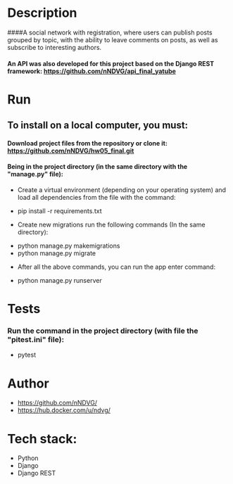 # Description
####A social network with registration, where users can publish posts grouped by topic, with the ability to leave comments on posts, as well as subscribe to interesting authors. 
#### An API was also developed for this project based on the Django REST framework: https://github.com/nNDVG/api_final_yatube

# Run
## To install on a local computer, you must:
#### Download project files from the repository or clone it: https://github.com/nNDVG/hw05_final.git
#### Being in the project directory (in the same directory with the "manage.py" file):
* Create a virtual environment (depending on your operating system) and load all dependencies from the file with the command:
 - pip install -r requirements.txt 

* Create new migrations run the following commands (In the same directory):
 - python manage.py makemigrations
 - python manage.py migrate
* After all the above commands, you can run the app enter command:
 - python manage.py runserver 
  
# Tests
### Run the command in the project directory (with file the "pitest.ini" file):
 - pytest


# Author
 - https://github.com/nNDVG/
 - https://hub.docker.com/u/ndvg/

# Tech stack:
* Python
* Django
* Django REST

